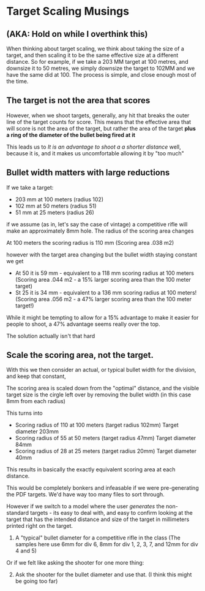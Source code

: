 # Target Scaling Musings
## (AKA: Hold on while I overthink this)

When thinking about target scaling, we think about taking the size of a target, and then scaling it to be the same effective size at a different distance. So for example, if we take a 203 MM target at 100 metres, and downsize it to 50 metres, we simply downsize the target to 102MM and we have the same did at 100.  The process is simple, and close enough most of the time.

## The target is not the area that scores

However, when we shoot targets, generally, any hit that breaks the outer line of the target counts for score. This means that the effective area that will score is not the area of the target, but rather the area of the target **plus a ring of the diameter of the bullet being fired at it**

This leads us to *It is an advantage to shoot a a shorter distance* well, because it is, and it makes us uncomfortable allowing it by "too much"

## Bullet width matters with large reductions

If we take a target:

* 203 mm at 100 meters (radius 102)
* 102 mm at 50 meters  (radius 51)
* 51 mm at 25 meters (radius 26)

if we assume (as in, let's say the case of vintage) a competitive rifle will
make an approximately 8mm hole. The radius of the scoring area changes

At 100 meters the scoring radius is 110 mm (Scoring area .038 m2)

however with the target area changing but the bullet width staying constant we get

* At 50 it is 59 mm - equivalent to a 118 mm scoring radius at 100 meters (Scoring area .044 m2 - a 15% larger scoring area than the 100 meter target)
* St 25 it is 34 mm - equivalent to a 136 mm scoring radius at 100 meters! (Scoring area .056 m2 - a 47% larger scoring area than the 100 meter target!)

While it might be tempting to allow for a 15% advantage to make it easier for people to shoot, a 47% advantage seems really over the top.

The solution actually isn't that hard

## Scale the scoring area, not the target.

With this we then consider an actual, or typical bullet width for the division, and keep that constant,

The scoring area is scaled down from the "optimal" distance, and the visible target size is the cirgle left over by removing the bullet width (in this case 8mm from each radius)

This turns into

* Scoring radius of 110 at 100 meters (target radius 102mm) Target diameter 203mm
* Scoring radius of 55 at 50 meters (target radius 47mm) Target diameter 84mm
* Scoring radius of 28 at 25 meters (target radius 20mm) Target diameter 40mm

This results in basically the exactly equivalent scoring area at each distance.

This would be completely bonkers and infeasable if we were pre-generating the PDF targets. We'd have way too many files to sort through.

However if we switch to a model where the user *generates* the non-standard
targets - its easy to deal with, and easy to confirm looking at the target that
has the intended distance and size of the target in millimeters printed right on the target.

1) A "typical" bullet diameter for a competitive rifle in the class (The samples here use 6mm for div 6, 8mm for div 1, 2, 3, 7, and 12mm for div 4 and 5)

Or if we felt like asking the shooter for one more thing:

2) Ask the shooter for the bullet diameter and use that. (I think this might be going too far)



















